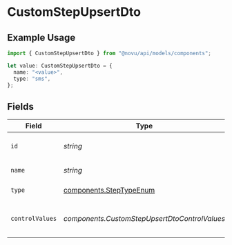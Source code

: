 # CustomStepUpsertDto

## Example Usage

```typescript
import { CustomStepUpsertDto } from "@novu/api/models/components";

let value: CustomStepUpsertDto = {
  name: "<value>",
  type: "sms",
};
```

## Fields

| Field                                                              | Type                                                               | Required                                                           | Description                                                        |
| ------------------------------------------------------------------ | ------------------------------------------------------------------ | ------------------------------------------------------------------ | ------------------------------------------------------------------ |
| `id`                                                               | *string*                                                           | :heavy_minus_sign:                                                 | Unique identifier of the step                                      |
| `name`                                                             | *string*                                                           | :heavy_check_mark:                                                 | Name of the step                                                   |
| `type`                                                             | [components.StepTypeEnum](../../models/components/steptypeenum.md) | :heavy_check_mark:                                                 | Type of the step                                                   |
| `controlValues`                                                    | *components.CustomStepUpsertDtoControlValues*                      | :heavy_minus_sign:                                                 | Control values for the Custom step.                                |